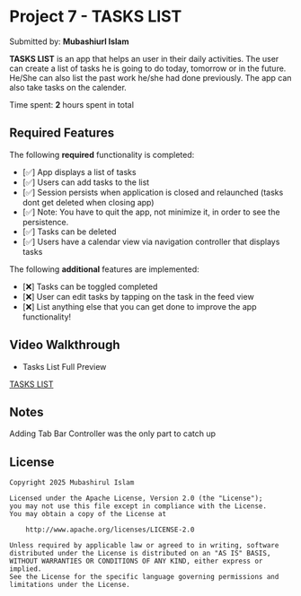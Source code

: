 # Project 7 - **TASKS LIST**

Submitted by: **Mubashiurl Islam**

**TASKS LIST** is an app that helps an user in their daily activities. The user can create a list of tasks he is going to do today, tomorrow or in the future. He/She can also list the past work he/she had done previously. The app can also take tasks on the calender. 

Time spent: **2** hours spent in total

## Required Features

The following **required** functionality is completed:

- [✅] App displays a list of tasks
- [✅] Users can add tasks to the list
- [✅] Session persists when application is closed and relaunched (tasks dont get deleted when closing app) 
- [✅] Note: You have to quit the app, not minimize it, in order to see the persistence.
- [✅] Tasks can be deleted
- [✅] Users have a calendar view via navigation controller that displays tasks	


The following **additional** features are implemented:

- [❌] Tasks can be toggled completed
- [❌] User can edit tasks by tapping on the task in the feed view
- [❌] List anything else that you can get done to improve the app functionality!

## Video Walkthrough

- Tasks List Full Preview

[TASKS LIST](https://drive.google.com/file/d/1CD6I13hJ2Kw2P0BbA_IZxqp6L0FveRZ6/view?usp=sharing) 

## Notes

Adding Tab Bar Controller was the only part to catch up 

## License

    Copyright 2025 Mubashirul Islam

    Licensed under the Apache License, Version 2.0 (the "License");
    you may not use this file except in compliance with the License.
    You may obtain a copy of the License at

        http://www.apache.org/licenses/LICENSE-2.0

    Unless required by applicable law or agreed to in writing, software
    distributed under the License is distributed on an "AS IS" BASIS,
    WITHOUT WARRANTIES OR CONDITIONS OF ANY KIND, either express or implied.
    See the License for the specific language governing permissions and
    limitations under the License.
